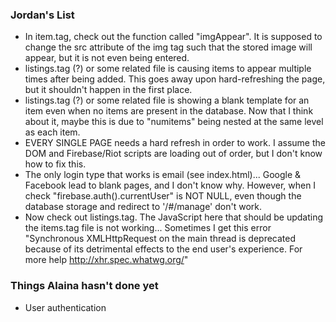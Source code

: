 ### Jordan's List
- In item.tag, check out the function called "imgAppear". It is supposed to change the src attribute of the img tag such that the stored image will appear, but it is not even being entered.
- listings.tag (?) or some related file is causing items to appear multiple times after being added. This goes away upon hard-refreshing the page, but it shouldn't happen in the first place.
- listings.tag (?) or some related file is showing a blank template for an item even when no items are present in the database. Now that I think about it, maybe this is due to "numitems" being nested at the same level as each item.
- EVERY SINGLE PAGE needs a hard refresh in order to work. I assume the DOM and Firebase/Riot scripts are loading out of order, but I don't know how to fix this.
- The only login type that works is email (see index.html)... Google & Facebook lead to blank pages, and I don't know why. However, when I check "firebase.auth().currentUser" is NOT NULL, even though the database storage and redirect to '/#/manage' don't work.
- Now check out listings.tag. The JavaScript here that should be updating the items.tag file is not working... Sometimes I get this error "Synchronous XMLHttpRequest on the main thread is deprecated because of its detrimental effects to the end user's experience. For more help http://xhr.spec.whatwg.org/"

### Things Alaina hasn't done yet
- User authentication
